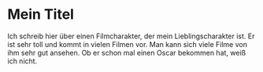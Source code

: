 # Mein Titel
Ich schreib hier über einen Filmcharakter, der mein Lieblingscharakter ist. Er ist sehr toll und kommt in vielen Filmen vor. Man kann sich viele Filme von ihm sehr gut ansehen. Ob er schon mal einen Oscar bekommen hat, weiß ich nicht.
